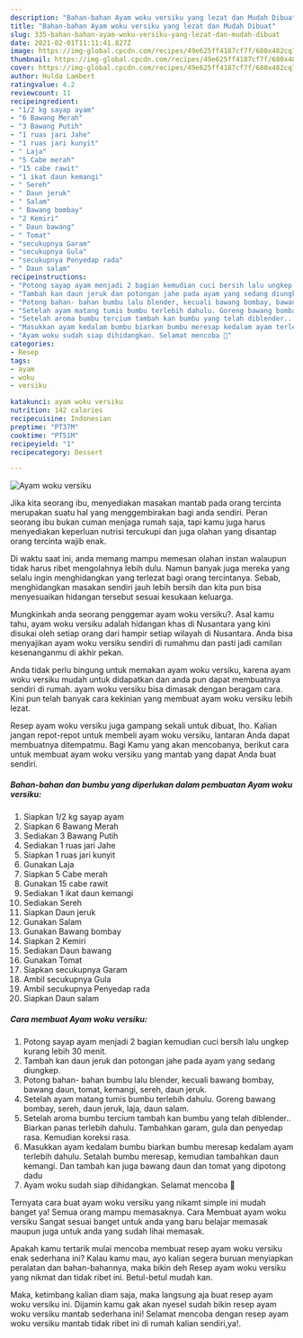 ```yaml
---
description: "Bahan-bahan Ayam woku versiku yang lezat dan Mudah Dibuat"
title: "Bahan-bahan Ayam woku versiku yang lezat dan Mudah Dibuat"
slug: 335-bahan-bahan-ayam-woku-versiku-yang-lezat-dan-mudah-dibuat
date: 2021-02-01T11:11:41.827Z
image: https://img-global.cpcdn.com/recipes/49e625ff4187cf7f/680x482cq70/ayam-woku-versiku-foto-resep-utama.jpg
thumbnail: https://img-global.cpcdn.com/recipes/49e625ff4187cf7f/680x482cq70/ayam-woku-versiku-foto-resep-utama.jpg
cover: https://img-global.cpcdn.com/recipes/49e625ff4187cf7f/680x482cq70/ayam-woku-versiku-foto-resep-utama.jpg
author: Hulda Lambert
ratingvalue: 4.2
reviewcount: 11
recipeingredient:
- "1/2 kg sayap ayam"
- "6 Bawang Merah"
- "3 Bawang Putih"
- "1 ruas jari Jahe"
- "1 ruas jari kunyit"
- " Laja"
- "5 Cabe merah"
- "15 cabe rawit"
- "1 ikat daun kemangi"
- " Sereh"
- " Daun jeruk"
- " Salam"
- " Bawang bombay"
- "2 Kemiri"
- " Daun bawang"
- " Tomat"
- "secukupnya Garam"
- "secukupnya Gula"
- "secukupnya Penyedap rada"
- " Daun salam"
recipeinstructions:
- "Potong sayap ayam menjadi 2 bagian kemudian cuci bersih lalu ungkep kurang lebih 30 menit."
- "Tambah kan daun jeruk dan potongan jahe pada ayam yang sedang diungkep."
- "Potong bahan- bahan bumbu lalu blender, kecuali bawang bombay, bawang daun, tomat, kemangi, sereh, daun jeruk."
- "Setelah ayam matang tumis bumbu terlebih dahulu. Goreng bawang bombay, sereh, daun jeruk, laja, daun salam."
- "Setelah aroma bumbu tercium tambah kan bumbu yang telah diblender.. Biarkan panas terlebih dahulu. Tambahkan garam, gula dan penyedap rasa. Kemudian koreksi rasa."
- "Masukkan ayam kedalam bumbu biarkan bumbu meresap kedalam ayam terlebih dahulu. Setalah bumbu meresap, kemudian tambahkan daun kemangi. Dan tambah kan juga bawang daun dan tomat yang dipotong dadu"
- "Ayam woku sudah siap dihidangkan. Selamat mencoba 🥰"
categories:
- Resep
tags:
- ayam
- woku
- versiku

katakunci: ayam woku versiku 
nutrition: 142 calories
recipecuisine: Indonesian
preptime: "PT37M"
cooktime: "PT51M"
recipeyield: "1"
recipecategory: Dessert

---
```



![Ayam woku versiku](https://img-global.cpcdn.com/recipes/49e625ff4187cf7f/680x482cq70/ayam-woku-versiku-foto-resep-utama.jpg)

Jika kita seorang ibu, menyediakan masakan mantab pada orang tercinta merupakan suatu hal yang menggembirakan bagi anda sendiri. Peran seorang ibu bukan cuman menjaga rumah saja, tapi kamu juga harus menyediakan keperluan nutrisi tercukupi dan juga olahan yang disantap orang tercinta wajib enak.

Di waktu  saat ini, anda memang mampu memesan olahan instan walaupun tidak harus ribet mengolahnya lebih dulu. Namun banyak juga mereka yang selalu ingin menghidangkan yang terlezat bagi orang tercintanya. Sebab, menghidangkan masakan sendiri jauh lebih bersih dan kita pun bisa menyesuaikan hidangan tersebut sesuai kesukaan keluarga. 



Mungkinkah anda seorang penggemar ayam woku versiku?. Asal kamu tahu, ayam woku versiku adalah hidangan khas di Nusantara yang kini disukai oleh setiap orang dari hampir setiap wilayah di Nusantara. Anda bisa menyajikan ayam woku versiku sendiri di rumahmu dan pasti jadi camilan kesenanganmu di akhir pekan.

Anda tidak perlu bingung untuk memakan ayam woku versiku, karena ayam woku versiku mudah untuk didapatkan dan anda pun dapat membuatnya sendiri di rumah. ayam woku versiku bisa dimasak dengan beragam cara. Kini pun telah banyak cara kekinian yang membuat ayam woku versiku lebih lezat.

Resep ayam woku versiku juga gampang sekali untuk dibuat, lho. Kalian jangan repot-repot untuk membeli ayam woku versiku, lantaran Anda dapat membuatnya ditempatmu. Bagi Kamu yang akan mencobanya, berikut cara untuk membuat ayam woku versiku yang mantab yang dapat Anda buat sendiri.

<!--inarticleads1-->

##### Bahan-bahan dan bumbu yang diperlukan dalam pembuatan Ayam woku versiku:

1. Siapkan 1/2 kg sayap ayam
1. Siapkan 6 Bawang Merah
1. Sediakan 3 Bawang Putih
1. Sediakan 1 ruas jari Jahe
1. Siapkan 1 ruas jari kunyit
1. Gunakan  Laja
1. Siapkan 5 Cabe merah
1. Gunakan 15 cabe rawit
1. Sediakan 1 ikat daun kemangi
1. Sediakan  Sereh
1. Siapkan  Daun jeruk
1. Gunakan  Salam
1. Gunakan  Bawang bombay
1. Siapkan 2 Kemiri
1. Sediakan  Daun bawang
1. Gunakan  Tomat
1. Siapkan secukupnya Garam
1. Ambil secukupnya Gula
1. Ambil secukupnya Penyedap rada
1. Siapkan  Daun salam




<!--inarticleads2-->

##### Cara membuat Ayam woku versiku:

1. Potong sayap ayam menjadi 2 bagian kemudian cuci bersih lalu ungkep kurang lebih 30 menit.
1. Tambah kan daun jeruk dan potongan jahe pada ayam yang sedang diungkep.
1. Potong bahan- bahan bumbu lalu blender, kecuali bawang bombay, bawang daun, tomat, kemangi, sereh, daun jeruk.
1. Setelah ayam matang tumis bumbu terlebih dahulu. Goreng bawang bombay, sereh, daun jeruk, laja, daun salam.
1. Setelah aroma bumbu tercium tambah kan bumbu yang telah diblender.. Biarkan panas terlebih dahulu. Tambahkan garam, gula dan penyedap rasa. Kemudian koreksi rasa.
1. Masukkan ayam kedalam bumbu biarkan bumbu meresap kedalam ayam terlebih dahulu. Setalah bumbu meresap, kemudian tambahkan daun kemangi. Dan tambah kan juga bawang daun dan tomat yang dipotong dadu
1. Ayam woku sudah siap dihidangkan. Selamat mencoba 🥰




Ternyata cara buat ayam woku versiku yang nikamt simple ini mudah banget ya! Semua orang mampu memasaknya. Cara Membuat ayam woku versiku Sangat sesuai banget untuk anda yang baru belajar memasak maupun juga untuk anda yang sudah lihai memasak.

Apakah kamu tertarik mulai mencoba membuat resep ayam woku versiku enak sederhana ini? Kalau kamu mau, ayo kalian segera buruan menyiapkan peralatan dan bahan-bahannya, maka bikin deh Resep ayam woku versiku yang nikmat dan tidak ribet ini. Betul-betul mudah kan. 

Maka, ketimbang kalian diam saja, maka langsung aja buat resep ayam woku versiku ini. Dijamin kamu gak akan nyesel sudah bikin resep ayam woku versiku mantab sederhana ini! Selamat mencoba dengan resep ayam woku versiku mantab tidak ribet ini di rumah kalian sendiri,ya!.


